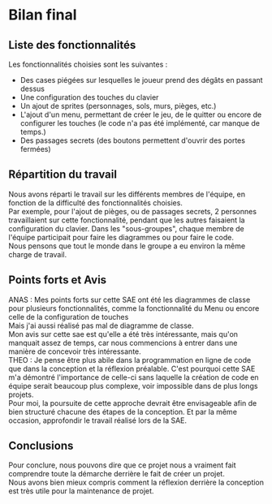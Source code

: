# Bilan final

## Liste des fonctionnalités
Les fonctionnalités choisies sont les suivantes :
- Des cases piégées sur lesquelles le joueur prend des dégâts en passant dessus
- Une configuration des touches du clavier
- Un ajout de sprites (personnages, sols, murs, pièges, etc.)
- L'ajout d'un menu, permettant de créer le jeu, de le quitter ou encore de configurer les touches (le code n'a pas été implémenté, car manque de temps.)
- Des passages secrets (des boutons permettent d'ouvrir des portes fermées)

## Répartition du travail
Nous avons réparti le travail sur les différents membres de l'équipe, en fonction de la difficulté des fonctionnalités choisies.
<br>Par exemple, pour l'ajout de pièges, ou de passages secrets, 2 personnes travaillaient sur cette fonctionnalité, pendant que les autres faisaient la configuration du clavier.
Dans les "sous-groupes", chaque membre de l'équipe participait pour faire les diagrammes ou pour faire le code.
<br>Nous pensons que tout le monde dans le groupe a eu environ la même charge de travail.

## Points forts et Avis
ANAS : Mes points forts sur cette SAE ont été les diagrammes de classe pour plusieurs fonctionnalités, comme la fonctionnalité du Menu ou encore celle de la configuration de touches
<br> Mais j'ai aussi réalisé pas mal de diagramme de classe.
<br> Mon avis sur cette sae est qu'elle a été très intéressante, mais qu'on manquait assez de temps, car
nous commencions à entrer dans une manière de concevoir très intéressante.
<br>THEO : Je pense être plus abile dans la programmation en ligne de code que dans la conception et la réflexion préalable. C'est pourquoi cette SAE m'a démontré l'importance de celle-ci sans laquelle la création de code en équipe serait beaucoup plus complexe, voir impossible dans de plus longs projets.
<br>Pour moi, la poursuite de cette approche devrait être envisageable afin de bien structuré chacune des étapes de la conception.
Et par la même occasion, approfondir le travail réalisé lors de la SAE.


## Conclusions
Pour conclure, nous pouvons dire que ce projet nous a vraiment fait comprendre toute la démarche derrière le fait de créer un projet.
<br>Nous avons bien mieux compris comment la réflexion derrière la conception est très utile pour la maintenance de projet.
